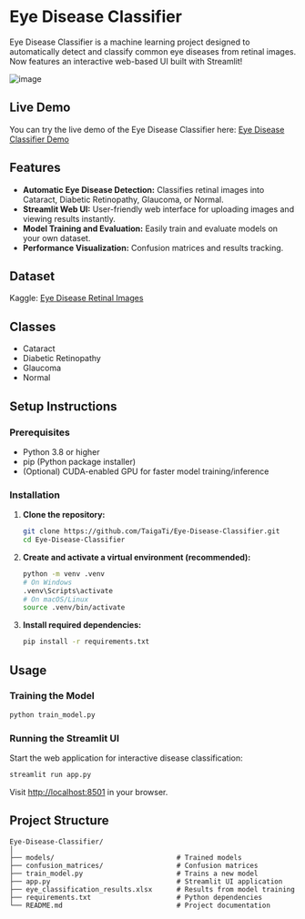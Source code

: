 # Eye Disease Classifier

Eye Disease Classifier is a machine learning project designed to automatically detect and classify common eye diseases from retinal images.  
Now features an interactive web-based UI built with Streamlit!

![image](https://github.com/user-attachments/assets/ffaffdd4-a49c-4055-98f9-308f457e7bc8)

## Live Demo
You can try the live demo of the Eye Disease Classifier here: [Eye Disease Classifier Demo](https://eye-disease-classifier-taiga.streamlit.app)

## Features
- **Automatic Eye Disease Detection:** Classifies retinal images into Cataract, Diabetic Retinopathy, Glaucoma, or Normal.
- **Streamlit Web UI:** User-friendly web interface for uploading images and viewing results instantly.
- **Model Training and Evaluation:** Easily train and evaluate models on your own dataset.
- **Performance Visualization:** Confusion matrices and results tracking.

## Dataset
Kaggle: [Eye Disease Retinal Images](https://www.kaggle.com/datasets/gunavenkatdoddi/eye-diseases-classification/data?select=dataset)

## Classes
- Cataract
- Diabetic Retinopathy
- Glaucoma
- Normal

## Setup Instructions

### Prerequisites
- Python 3.8 or higher
- pip (Python package installer)
- (Optional) CUDA-enabled GPU for faster model training/inference

### Installation

1. **Clone the repository:**
   ```bash
   git clone https://github.com/TaigaTi/Eye-Disease-Classifier.git
   cd Eye-Disease-Classifier
   ```

2. **Create and activate a virtual environment (recommended):**
   ```bash
   python -m venv .venv
   # On Windows
   .venv\Scripts\activate
   # On macOS/Linux
   source .venv/bin/activate
   ```

3. **Install required dependencies:**
   ```bash
   pip install -r requirements.txt
   ```

## Usage
### Training the Model
```bash
python train_model.py
```

### Running the Streamlit UI
Start the web application for interactive disease classification:
```bash
streamlit run app.py
```
Visit [http://localhost:8501](http://localhost:8501) in your browser.

## Project Structure

```
Eye-Disease-Classifier/
│
├── models/                              # Trained models
├── confusion_matrices/                  # Confusion matrices
├── train_model.py                       # Trains a new model
├── app.py                               # Streamlit UI application
├── eye_classification_results.xlsx      # Results from model training
├── requirements.txt                     # Python dependencies
└── README.md                            # Project documentation
```

